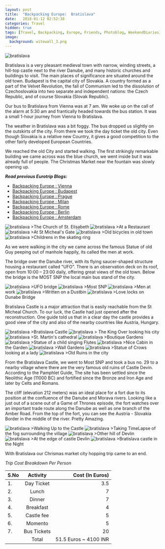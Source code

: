 ```yaml
---
layout: post
title:  "Backpacking Europe:  Bratislava"
date:   2018-01-12 02:52:38
categories: Travel
hidden: true
tags: [Travel, Backpacking, Europe, Friends, Photoblog, WeekendDiaries]
image:
  background: witewall_3.png
---
```

<img src="https://i.imgur.com/skEWmlr.jpg" alt="bratislava">

Bratislava is a very pleasant medieval town with narrow, winding streets, a hill-top castle next to the river Danube, and many historic churches and buildings to visit. The main places of significance are situated around the old town. Budapest is the capital city of Slovakia. A country formed as a part of the Velvet Revolution, the fall of Communism led to the dissolution of Czechoslovakia into two separate and independent nations: the Czech Republic, and of course Slovakia (Slovak Republic).

Our bus to Bratislava from Vienna was at 7 am. We woke up on the call of the alarm at 5:30 am and frantically headed towards the bus station.  It was a small 1-hour journey from Vienna to Bratislava.

The weather in Bratislava was a bit foggy. The bus dropped us slightly on the outskirts of the city. From there we took the day ticket the old city. Even though Slovakia is a relative new Country, it gives a good competition to the other fairly developed European Countries.

We reached the old City and started walking. The first strikingly remarkable building we came across was the blue church, we went inside but it was already full of people. The Christmas Market near the fountain was slowly opening up.


**_Read previous Eurotrip Blogs:_**

+ <a href="http://yogeshpandey.in/travel/Backpacking-Europe-Vienna/">Backpacking Europe : Vienna</a>
+ <a href="http://yogeshpandey.in/travel/Backpacking-Europe-Budapest/">Backpacking Europe : Budapest</a>
+ <a href="http://yogeshpandey.in/travel/Backpacking-Europe-Prague/">Backpacking Europe : Prague</a>
+ <a href="http://yogeshpandey.in/travel/Backpacking-Europe-Milan/">Backpacking Europe : Milan</a>
+ <a href="http://yogeshpandey.in/travel/Backpacking-Europe-ROME/">Backpacking Europe :  Rome</a>
+ <a href="http://yogeshpandey.in/travel/Backpacking-Europe-Berlin/">Backpacking Europe : Berlin</a>
+ <a href="http://yogeshpandey.in/travel/Backpacking-Europe-Amsterdam/">Backpacking Europe : Amsterdam</a>

<img src="https://i.imgur.com/FsD09XO.jpg" alt="bratislava">
>The Church of St. Elisabeth

<img src="https://i.imgur.com/296xXAj.jpg" alt="bratislava">
>At a Restaurant

<img src="https://i.imgur.com/knusEFJ.jpg" alt="bratislava">
>At St Micheal's Gate

<img src="https://i.imgur.com/fJhXqpn.jpg" alt="bratislava">
>Old bicycles in old town

<img src="https://i.imgur.com/oat4crg.jpg" alt="bratislava">
>Childrens in the skating ring


As we were walking in the city we came across the famous Statue of old Guy peeping out of manhole happily, its called the men at work.

The bridge over the Danube river, with its flying saucer-shaped structure housing a restaurant called "UFO". There is an observation deck on its roof, open from 10:00 – 23:00 daily, offering great views of the old town. Below the bridge is the MOST SNP the local main bus stand of the city.

<img src="https://i.imgur.com/EXkCPfN.jpg" alt="bratislava">
>UFO bridge

<img src="https://i.imgur.com/qSldeDV.jpg" alt="bratislava">
>Most SNP

<img src="https://i.imgur.com/rFstiad.jpg" alt="bratislava">
>Men at work

<img src="https://i.imgur.com/jCA23ZS.jpg" alt="bratislava">
>Written on a Dustbin

<img src="https://i.imgur.com/SdLBG1B.jpg" alt="bratislava">
>Love locks on Dunabe Bridge


Bratislava Castle is a major attraction that is easily reachable from the St Micheal Church. To our luck, the Castle had just opened after the reconstruction. One guide told us that in a clear day the castle provides a good view of the city and also of the nearby countries like Austria, Hungary.


<img src="https://i.imgur.com/xfMMKoQ.jpg" alt="bratislava">
>Bratislava Castle

<img src="https://i.imgur.com/18NGQZw.jpg" alt="bratislava">
> The King Over looking his city

<img src="https://i.imgur.com/BQH1ojn.jpg" alt="bratislava">
>St. Martin's cathedral

<img src="https://i.imgur.com/RMw3qFa.jpg" alt="bratislava">
>Boutique Gardens

<img src="https://i.imgur.com/3smOclG.jpg" alt="bratislava">
>Statue of a child singing Flutes

<img src="https://i.imgur.com/clE4Gcs.jpg" alt="bratislava">
>Nice Cabin in the Garden

<img src="https://i.imgur.com/a3hGqcS.jpg" alt="bratislava">
>Wall Gardens

<img src="https://i.imgur.com/E2i4FHG.jpg" alt="bratislava">
>Statue of Crows looking at a lady

<img src="https://i.imgur.com/QajkTGY.jpg" alt="bratislava">
>Old Ruins in the city

From the Bratislava Castle, we went to Most SNP and took a bus no. 29 to a nearby village where there are the very famous old ruins of Castle Devin. According to the Pamphlet Guide, The site has been settled since the Neolithic Age (11000 BC) and fortified since the Bronze and Iron Age and later by Celts and Romans.

The cliff (elevation 212 meters) was an ideal place for a fort due to its position at the confluence of the Danube and Morava rivers. Looking like a just out of a scene out of a Game of Thrones episode, the fort watches over an important trade route along the Danube as well as one branch of the Amber Road. From the top of the fort, you can see the Austria - Slovakia Border in the middle of the river. Pretty Amazing.


<img src="https://i.imgur.com/OtfW5Fn.jpg" alt="bratislava">
>Walking Up to the Castle


<img src="https://i.imgur.com/VEzQiYf.jpg" alt="bratislava">
>Taking TimeLapse of the fog surrounding the village

<img src="https://i.imgur.com/RvfPgPo.jpg" alt="bratislava">
>Other hill of Devlin

<img src="https://i.imgur.com/OHN19wV.jpg" alt="bratislava">
>At the edge of castle Devlin

<img src="https://i.imgur.com/7WXI5av.jpg" alt="bratislava">
>Bratislava castle in the Night

With Bratislava our Chrismas market city hopping trip came to an end.

*Trip Cost Breakdown Per Person*

| S.No | Activity|Cost (In Euros) |
|:----------|:----------:|-:|
| 1.      | Day Ticket      |3.5|
| 2.      | Lunch      |7|
| 3.      | Dinner      |7|
| 4.      | Breakfast      |4|
| 5.     | Castle fee     |5|
| 6.      | Momento      |5|
| 7.      | Bus Tickets       |20|
||Total|51.5 Euros ~ 4100 INR|

